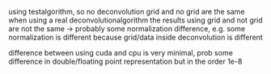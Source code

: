 using testalgorithm, so no deconvolution grid and no grid are the same
when using a real deconvolutionalgorithm the results using grid and not grid are not the same
-> probably some normalization difference, e.g. some normalization is different because grid/data inside deconvolution is different

difference between using cuda and cpu is very minimal, prob some difference in double/floating point representation but in the order 1e-8
